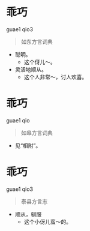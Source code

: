 # 乖巧
guae1 qio3
> 如东方言词典
- 聪明。
  - 这个伢儿～。
- 灵活地顺从。
  - 这个人非常～，讨人欢喜。

# 乖巧
guae1 qio
> 如皋方言词典
- 见“相附”。

# 乖巧
guae1 qio3
> 泰县方言志
- 顺从，驯服
  - 这个小伢儿蛮～的。
